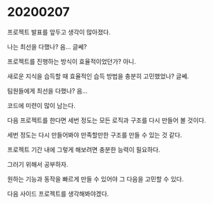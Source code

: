 # 20200207

프로젝트 발표를 앞두고 생각이 많아졌다.

나는 최선을 다했나? 음... 글쎄?

프로젝트를 진행하는 방식이 효율적이었던가? 아니.

새로운 지식을 습득할 때 효율적인 습득 방법을 충분히 고민했었나? 글쎄.

팀원들에게 최선을 다했나? 음...

코드에 미련이 많이 남는다.

다음 프로젝트를 한다면 세번 정도는 모든 로직과 구조를 다시 만들어 볼 것이다.

세번 정도는 다시 만들어봐야 만족할만한 구조를 만들 수 있는 것 같다.

프로젝트 기간 내에 그렇게 해보려면 충분한 능력이 필요하다.

그러기 위해서 공부하자.

원하는 기능과 동작을 빠르게 만들 수 있어야 그 다음을 고민할 수 있다.

다음 사이드 프로젝트를 생각해봐야겠다.
